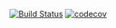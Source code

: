 [![Build Status](https://travis-ci.org/VadimShein/job4j_grabber.svg?branch=master)](https://travis-ci.org/VadimShein/job4j_grabber)
[![codecov](https://codecov.io/gh/VadimShein/job4j_grabber/branch/master/graph/badge.svg)](https://codecov.io/gh/VadimShein/job4j_grabber)
